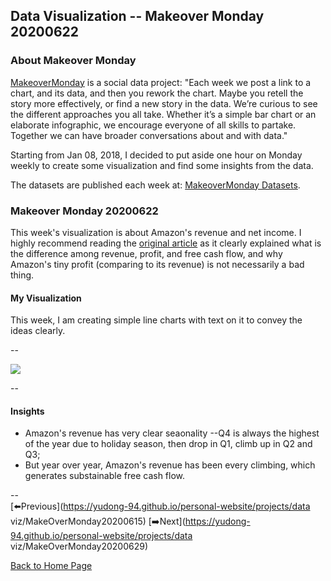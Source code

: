 <head>
  <!-- Global site tag (gtag.js) - Google Analytics -->
<script async src="https://www.googletagmanager.com/gtag/js?id=UA-112502179-1"></script>
<script>
  window.dataLayer = window.dataLayer || [];
  function gtag(){dataLayer.push(arguments);}
  gtag('js', new Date());

  gtag('config', 'UA-112502179-1');
</script>
</head>


## Data Visualization -- Makeover Monday 20200622

### About Makeover Monday

[MakeoverMonday](http://www.makeovermonday.co.uk/) is a social data project:
"Each week we post a link to a chart, and its data, and then you rework the chart.
Maybe you retell the story more effectively, or find a new story in the data.
We’re curious to see the different approaches you all take. Whether it’s a simple bar chart or an elaborate infographic, we encourage everyone of all skills to partake.
Together we can have broader conversations about and with data."

Starting from Jan 08, 2018, I decided to put aside one hour on Monday weekly to create some visualization and find some insights from the data.

The datasets are published each week at: [MakeoverMonday Datasets](http://www.makeovermonday.co.uk/data/).

### Makeover Monday 20200622

This week's visualization is about Amazon's revenue and net income. I highly recommend reading the [original article](https://www.vox.com/recode/2019/8/21/20826405/amazons-profits-revenue-free-cash-flow-explained-charts) as it clearly explained what is the difference among revenue, profit, and free cash flow, and why Amazon's tiny profit (comparing to its revenue) is not necessarily a bad thing.  

#### My Visualization

This week, I am creating simple line charts with text on it to convey the ideas clearly.  

--  

<div class='tableauPlaceholder' id='viz1592881467220' style='position: relative'>
<noscript><a href='#'>
  <img alt=' ' src='https:&#47;&#47;public.tableau.com&#47;static&#47;images&#47;Ma&#47;MakeOverMonday2020622AmazonsTinyProfitsExplained&#47;Amazonstinyprofitsexplained&#47;1_rss.png' style='border: none' />
</a></noscript>
<object class='tableauViz'  style='display:none;'>
  <param name='host_url' value='https%3A%2F%2Fpublic.tableau.com%2F' />
  <param name='embed_code_version' value='3' />
  <param name='site_root' value='' />
  <param name='name' value='MakeOverMonday2020622AmazonsTinyProfitsExplained&#47;Amazonstinyprofitsexplained' />
  <param name='tabs' value='no' />
  <param name='toolbar' value='yes' />
  <param name='static_image' value='https:&#47;&#47;public.tableau.com&#47;static&#47;images&#47;Ma&#47;MakeOverMonday2020622AmazonsTinyProfitsExplained&#47;Amazonstinyprofitsexplained&#47;1.png' />
  <param name='animate_transition' value='yes' />
  <param name='display_static_image' value='yes' />
  <param name='display_spinner' value='yes' />
  <param name='display_overlay' value='yes' />
  <param name='display_count' value='yes' />
  <param name='language' value='en' />
</object></div>        
<script type='text/javascript'>    
  var divElement = document.getElementById('viz1592881467220');     
  var vizElement = divElement.getElementsByTagName('object')[0];         
  if ( divElement.offsetWidth > 800 ) { vizElement.style.width='800px';vizElement.style.height='627px';} else if ( divElement.offsetWidth > 500 ) { vizElement.style.width='800px';vizElement.style.height='627px';} else { vizElement.style.width='100%';vizElement.style.height='727px';}          
  var scriptElement = document.createElement('script');           
  scriptElement.src = 'https://public.tableau.com/javascripts/api/viz_v1.js';    
  vizElement.parentNode.insertBefore(scriptElement, vizElement);           
</script>
  
  
--  

#### Insights
* Amazon's revenue has very clear seaonality --Q4 is always the highest of the year due to holiday season, then drop in Q1, climb up in Q2 and Q3;  
* But year over year, Amazon's revenue has been every climbing, which generates substainable free cash flow.  

--  
[⬅️Previous](https://yudong-94.github.io/personal-website/projects/data viz/MakeOverMonday20200615)  [➡️Next](https://yudong-94.github.io/personal-website/projects/data viz/MakeOverMonday20200629)  
  
[Back to Home Page](https://yudong-94.github.io/personal-website/)
